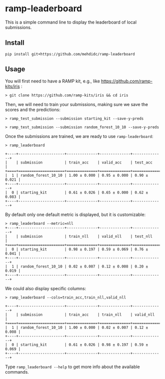 # ramp-leaderboard

This is a simple command line to display the leaderboard of local
submissions.
  
  
## Install
  
  ```pip install git+https://github.com/mehdidc/ramp-leaderboard```
  
## Usage

You will first need to have a RAMP kit, e.g., like 
https://github.com/ramp-kits/iris :

```> git clone https://github.com/ramp-kits/iris && cd iris```

Then, we will need to train your submissions, making sure
we save the scores and the predictions:

```> ramp_test_submission --submission starting_kit --save-y-preds```

```> ramp_test_submission --submission random_forest_10_10 --save-y-preds```


Once the submissions are trained, we are ready to use `ramp-leaderboard`:

```
> ramp_leaderboard

+----+---------------------+--------------+--------------+--------------+
|    | submission          | train_acc    | valid_acc    | test_acc     |
+====+=====================+==============+==============+==============+
|  1 | random_forest_10_10 | 1.00 ± 0.000 | 0.95 ± 0.000 | 0.90 ± 0.021 |
+----+---------------------+--------------+--------------+--------------+
|  0 | starting_kit        | 0.61 ± 0.026 | 0.65 ± 0.000 | 0.62 ± 0.083 |
+----+---------------------+--------------+--------------+--------------+
```

By default only one default metric is displayed, but it is customizable:

```
> ramp_leaderboard --metric=nll
+----+---------------------+--------------+--------------+--------------+
|    | submission          | train_nll    | valid_nll    | test_nll     |
+====+=====================+==============+==============+==============+
|  0 | starting_kit        | 0.98 ± 0.197 | 0.59 ± 0.069 | 0.76 ± 0.041 |
+----+---------------------+--------------+--------------+--------------+
|  1 | random_forest_10_10 | 0.02 ± 0.007 | 0.12 ± 0.008 | 0.20 ± 0.019 |
+----+---------------------+--------------+--------------+--------------+
```

We could also display specific columns:

```
> ramp_leaderboard --cols=train_acc,train_nll,valid_nll

+----+---------------------+--------------+--------------+--------------+
|    | submission          | train_acc    | train_nll    | valid_nll    |
+====+=====================+==============+==============+==============+
|  1 | random_forest_10_10 | 1.00 ± 0.000 | 0.02 ± 0.007 | 0.12 ± 0.008 |
+----+---------------------+--------------+--------------+--------------+
|  0 | starting_kit        | 0.61 ± 0.026 | 0.98 ± 0.197 | 0.59 ± 0.069 |
+----+---------------------+--------------+--------------+--------------+

```


Type `ramp_leaderboard --help` to get more info about the available commands.




